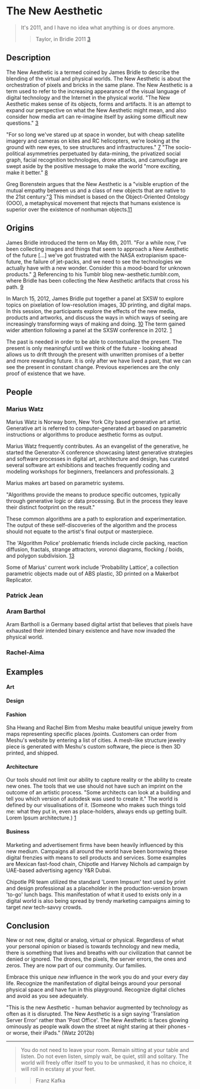 
# The New Aesthetic

> It's 2011, and I have no idea what anything is or does anymore.
>> Taylor, in Bridle 2011 [3]

<!-- 
    Research the theory: 
        - What it is, 
        - where it came from, 
        - find 2+ other people who have written about that theory.
        - Find 3 concrete examples of that theory in practice. 
-->

<!-- Thoughts
====================================================================    

1. Look around once in a while.

2. Think about the things that you think about.

3. Wonder what if, and how come.

** computational design, generative art, digital fabrication **
-->



<!-- Description
===================================================================== -->

## Description

The New Aesthetic is a termed coined by James Bridle to describe the blending of the virtual and physical worlds. The New Aesthetic is about the orchestration of pixels and bricks in the same plane. The New Aesthetic is a term used to refer to the increasing appearance of the visual language of digital technology and the Internet in the physical world. "The New Aesthetic makes sense of its objects, forms and artifacts. It is an attempt to expand our perspective on what the New Aesthetic might mean, and also consider how media art can re-imagine itself by asking some difficult new questions." [3]

"For so long we've stared up at space in wonder, but with cheap satellite imagery and cameras on kites and RC helicopters, we're looking at the ground with new eyes, to see structures and infrastructures." [7] "The socio-political asymmetries perpetuated by data-mining, the privatized social graph, facial recognition technologies, drone attacks, and camouflage are swept aside by the positive message to make the world "more exciting, make it better." [8]

Greg Borenstein argues that the New Aesthetic is a "visible eruption of the mutual empathy between us and a class of new objects that are native to the 21st century."[3] This mindset is based on the Object-Oriented Ontology (OOO), a metaphysical movement that rejects that humans existence is superior over the existence of nonhuman objects.[11]
        

<!--  
One of the core themes of the New Aesthetic has been our collaboration with technology, whether that’s bots, digital cameras or satellites (and whether that collaboration is conscious or unconscious), and a useful visual shorthand for that collaboration has been glitchy and pixelated imagery, a way of seeing that seems to reveal a blurring between “the real” and “the digital”, the physical and the virtual, the human and the machine. It should also be clear that this ‘look’ is a metaphor for understanding and communicating the experience of a world in which the New Aesthetic is increasingly pervasive. [#sxaesthetic][1]

-->


<!-- #### On Beauty -->
<!-- Beauty info -->
<!-- What is beauty? What is art?  -->

<!-- #### On Newness -->
<!-- New, modern, contemporary -->
<!-- What is new? What is the present? What is the future? What is the past? -->


<!-- 
As communications guru Marshall McLuhan said in one of his numerous probes, "At the very high speed of living, everybody needs a new career and a new job and a totally new personality every ten years" (McLuhan 2002: 114-115).
-->


<!-- 
New' is both trendy and trending, 'new' is youthful, 'new' surprises us, 'new' is the varnish elaborately used to shine up that what is already there, what has been lying around in the bottom of the drawer collecting dust and what no one paid attention to... until it becomes the latest 'new' thing.
-->

<!-- #### On Technology -->

<!-- Let us not forget that technology is just a tool.  -->

<!-- 
The technological properties that are foregrounded in the image are those that can be discerned on a surface level; the technologies related to its graphical iteration are not those that concern its creation.
-->


<!--
Putting Fuller's quote into context, he seems to support the idea that assembling something out of parts that 'belong to a collectively available resource' provides a more or less direct lineage from the earliest Dadaists collage art, to net art, to surf clubs, to Tumblr, and to Pinterest. Fuller's assertion is that this kind of online bricolage brings us out of 'standard issue art modes' confronts the perennial battle between low and high culture, i.e., between the talented artists and the hopeless amateurs, since anyone can access the collective resource online, appropriate things, remix them and start collections.
-->



## Origins

James Bridle introduced the term on May 6th, 2011. "For a while now, I've been collecting images and things that seem to approach a New Aesthetic of the future [...] we've got frustrated with the NASA extropianism space-future, the failure of jet-packs, and we need to see the technologies we actually have with a new wonder. Consider this a mood-board for unknown products." [3] Referencing to his Tumblr blog new-aesthetic.tumblr.com, where Bridle has been collecting the New Aesthetic artifacts that cross his path. [9] 

In March 15, 2012, James Bridle put together a panel at SXSW to explore topics on pixelation of low-resolution images, 3D printing, and digital maps. In this session, the participants explore the effects of the new media, products and artworks, and discuss the ways in which ways of seeing are increasingly transforming ways of making and doing. [10] The term gained wider attention following a panel at the SXSW conference in 2012. [1]

The past is needed in order to be able to contextualize the present. The present is only meaningful until we think of the future - looking ahead allows us to drift through the present with unwritten promises of a better and more rewarding future. It is only after we have lived a past, that we can see the present in constant change. Previous experiences are the only proof of existence that we have.


## People



### Marius Watz

Marius Watz is Norway born, New York City based generative art artist. Generative art is referred to computer-generated art based on parametric instructions or algorithms to produce aesthetic forms as output.

Marius Watz frequently contributes. As an evangelist of the generative, he started the Generator-X conference showcasing latest generative strategies and software processes in digital art, architecture and design, has curated several software art exhibitions and teaches frequently coding and modeling workshops for beginners, freelancers and professionals. [3]

Marius makes art based on parametric systems. 

"Algorithms provide the means to produce specific outcomes, typically through generative logic or data processing. But in the process they leave their distinct footprint on the result."

These common algorithms are a path to exploration and experimentation. The output of these self-discoveries of the algorithm and the process should not equate to the artist's final output or masterpiece. 

The 'Algorithm Police' problematic friends include circle packing, reaction diffusion, fractals, strange attractors, voronoi diagrams, flocking / boids, and polygon subdivision. [13]

<!-- { current work / projects } -->
Some of Marius' current work include 'Probability Lattice', a collection parametric objects made out of ABS plastic, 3D printed on a Makerbot Replicator.


<!-- 

The Algorithm Thought Police'

Are not neutral vessels. Algorithms provide the means to produce specific outcomes, typically through generative logic or data processing. But in the process they leave their distinct footprints on the result. […] “speaking” through algorithms, your thought patterns and modes of expression are shaped by their syntax. (Watz 2012a)

increasingly ubiquitous texture of reality, a skin that's being overlaid in buildings, fashion, cars, jewelry, print publications, and chairs.

Watz's affectionate term, would include, among many others: Circle Packing (which define an area in circles progressively without letting them enter in contact, until the area is completely covered), Polygon subdivision (different techniques of splitting an area in polygonal shapes) and boids (the simulations of the behavior of birds flocking); or voronoi, which is "the partitioning of a plane with n points into convex polygons such that each polygon contains exactly one generating point and every point in a given polygon is closer to its generating point than to any other"

Marius Watz, writing on the Creator's Project in a series of responses to Sterling’s essay, argued the case that this aspect was deceptive, "most of what NA offers up for examination is not all that new. Technologies like machine vision and geo-location are old by most standards” (2012b). In his reading, a sense of everyday practices and the ubiquity of digital and networked systems were claimed as distinctive instead: “what is new is their integration into our lives to the point where we are bringing them to bed” (2012b).

It may be, that after a long generation of 'New Media,' 'computer art,' 'digital art,' 'device art,' 'net.art,' 'code art,' and similar always-new pseudonyms, we’ve found a better perspective. We’ve paid a bill in blood and struggle, and a generational shift has occurred. It’s like watching a generation slog it out in the muddy barbed wire, and then seeing a drone appear overhead ... The barbed-wire and bayonet era of net-art is over. It is one with Ypres and Verdun now, and its trenches will fill in with grass. It will never return. (Sterling 2012c)

 -->

<!-- { ideology : algorithm police } -->


### Patrick Jean

<!-- { bio } -->
    
<!-- { ideology } -->

<!-- {current work / projects } -->


### Aram Barthol

Aram Bartholl is a Germany based digital artist that believes that pixels have exhausted their intended binary existence and have now invaded the physical world.
    

<!-- Current Work -->


<!-- { ideology } -->

<!-- - Maps (2006) -->
<!-- http://datenform.de/map.html -->

<!-- 
In Maps Bartholl places actual-size Google balloons in public spaces to investigate the aesthetic of "the red map marker of the location based search engine Google Maps" (Bartholl 2006).
-->

<!-- - Are you Human (2009) -->
<!-- http://datenform.de/areyouhuman.html -->
<!-- http://en.wikipedia.org/wiki/CAPTCHA -->

<!-- Dead Drops (####) -->
<!-- 
Dead Drops and Topshot Helmet sit uncomfortably under the New Aesthetic meme. The meme lives online, while these artworks live in the world, are conceptually grounded in their materiality, and convey their concepts and material-semiotic negotiations through embodied experiences.

Screenshots of Despair.
 -->


### Rachel-Aima
<!-- 
Rahel Aima and Madeline Ashby, respectively writer and futurist gave a basic instruction in 70's psychoanalytic feminist screen theory. In her blog post at The State, entitled 'Curation, Gender and the New Aesthetic', Aima awkwardly suggested that the attraction of the New Aesthetic might lie in the possibility to "briefly inhabit a (conventionally) feminised subjectivity?" (2012b). In her words,
 -->

<!-- 
The New Aesthetic is about being looked at by humans and by machines — by drones, surveillance cameras, people tagging you on Facebook — about being the object of the gaze. It's about looking through the eyes of a machine and seeing the machine turn its beady LEDs on you. It's about the dissolution of privacy and reproductive rights, and the monitoring, mapping, and surveillance of the (re)gendered (re)racialised body, and building our own super-pervasive panopticon. (Aima 2012)
-->


## Examples 


#### Art

<!-- @ideas : GIF art,  -->

<!-- 
Ten Digital Readymades, however, and the link it sets up between Duchamp and process, is how computation actually serves to reinvigorate our understanding of the radical aspects of the readymade concept.
-->

<!-- 
MTAA's Ten Digital Readymades (2000), created by entering the term 'ready made' into a search engine and archiving those search results, exemplified the sense that material on the web offers rich fodder for artists to develop work, with or without heavy subsequent alteration by artists (Kasprzak 2009).
-->

<!-- 
A glitch design is a glitch design when captured in the photograph of a billboard or flyer. Similarly
-->


<!--
Perhaps an exhibition like The Power of Things was difficult to read as critical, because a critical exhibition - in traditional electronic art terms - typically entails a bunch of computer screens and robotic sculptures in a dark industrial space, brought together under a dystopian scenario serving as an exhibition theme. Such classic ‘critical’ electronic art exhibitions, however, inform an antiquated interactive electronic art aesthetic - one that dictates that critically looking at technology’s impact on our world is best achieved by displaying hardware at work, and dispensing with frivolous topics such as beauty. Critical art, however, is also a question of sense and perception, of transformative forms and diagrams. The approach of The Power of Things explored relations between different materials in the world. This involved an aesthetics aimed at generating new hybrid or more-than-human collectives.
-->

<!--
Manovich infamously referred to this as the difference between 'Turing-land' and 'Duchamp-land' (Manovich, 1996). Curator Catherine David expressed the Duchamp-land view in an early statement when she suggested "technology in itself is not a category according to which I judge works. This type of categorization is just as outmoded as division into classical art genres (painting, sculpture…). I am interested in the idea of a project; ideally the means of realizing the project should arise from the idea itself" (1997).
-->

#### Design



#### Fashion

<!-- Serena Williams uniform + processing -->

<!-- nervous systems -->

<!-- Meshu -->
Sha Hwang and Rachel Bim from Meshu make beautiful unique jewelry from maps representing specific places /points. Customers can order from Meshu's website by entering a list of cities. A mesh-like structure jewelry piece is generated with Meshu's custom software, the piece is then 3D printed, and shipped.

#### Architecture

Our tools should not limit our ability to capture reality or the ability to create new ones. The tools that we use should not have such an imprint on the outcome of an artistic process. "Some architects can look at a building and tell you which version of autodesk was used to create it." The world is defined by our visualisations of it. (Someone who makes such things told me: what they put in, even as place-holders, always ends up getting built. Lorem Ipsum architecture.) [1]

<!-- examples; chairs, structures -->

#### Business

Marketing and advertisement firms have been heavily influenced by this new medium. Campaigns all around the world have been borrowing these digital frenzies with means to sell products and services. Some examples are Mexican fast-food chain, Chipotle and Harvey Nichols ad campaign by UAE-based advertising agency Y&R Dubai.

<!-- Chipotle PR + 'Lorem Ipsum bag' -->
Chipotle PR team utilized the standard 'Lorem Impsum' text used by print and design professional as a placeholder in the production-version brown 'to-go' lunch bags. This manifestation of what it used to exists only in a digital world is also being spread by trendy marketing campaigns aiming to target *new* tech-savvy crowds.

<!-- Harvey Nichols, Woman, 2 #missing-img -->

<!-- Harvey Nichols, Woman, 2 -->

<!-- describe img-missing ads -->

<!-- ## Criticism -->

<!-- 
Honor Harger captured a sense of the more tragic outcomes of the debate with some sober reflections. She highlighted, in particular, her dismay at the extreme reactions to Bridle's Tumblr, especially the 'sneering insults' of his work. By contrast, she insists, that this project was never a 'movement', but a personal project. It was never concerned with media art practice, and judging it within those terms is at best 'pointless', at worst, 'unfair',
-->


## Conclusion

New or not new, digital or analog, virtual or physical. Regardless of what your personal opinion or biased is towards technology and new media, there is something that lives and breaths with our civilization that cannot be denied or ignored. The drones, the pixels, the server errors, the ones and zeros. They are now part of our community. Our families.

Embrace this unique *new* influence in the work you do and your every day life. Recognize the manifestation of digital beings around your personal physical space and have fun in this playground. Recognize digital cliches and avoid as you see adequately.

"This is the new Aesthetic - human behavior augmented by technology as often as it is disrupted. The New Aesthetic is a sign saying 'Translation Server Error' rather than 'Post Office'. The New Aesthetic is faces glowing ominously as people walk down the street at night staring at their phones - or worse, their iPads." (Watz 2012b)


- - -

> You do not need to leave your room. Remain sitting at your table and listen. Do not even listen, simply wait, be quiet, still and solitary. The world will freely offer itself to you to be unmasked, it has no choice, it will roll in ecstasy at your feet.

>> Franz Kafka

<br>

<!-- Notes 
===================================================================== -->






<!-- Sources 
===================================================================== -->

[1]: http://booktwo.org/notebook/sxaesthetic/ "#sxaesthetic"

[2]: http://www.wired.com/beyond_the_beyond/2012/04/an-essay-on-the-new-aesthetic/ "An Essay on the New Aesthetic"

[3]: http://www.v2.nl/publishing/new-aesthetic-new-anxieties "New Aesthetic New Anxieties"

[4]: http://mariuswatz.com/bio "Marius Watz"

[5]: http://datenform.de/ "Aram Barthol"

<!-- Computer Literacy Tests: Are You Human? -->

[6]: http://www.time.com/time/magazine/article/0,9171,1812084,00.html "Lev Grossman"

[7]: http://www.riglondon.com/blog/2011/05/06/the-new-aesthetic/ "Bridle"

[8]: http://www.webdirections.org/resources/james-bridle-waving-at-the-machines/ "Waving at the Machines"

[9]: http://new-aesthetic.tumblr.com/ "New Aesthetic Thumblr"

[10]: http://schedule.sxsw.com/2012/events/event_IAP11102 "Seeing Like Digital Devices"

[11]: Tool-Being_Heidegger-and-the-Metaphysics-of-Objects. "Harman, Graham (2002)"

[12]: http://www.thecreatorsproject.com/blog/the-new-aesthetic-revisited-the-debate-continues "Creators Project"

[13]: http://www.scribd.com/doc/96778128/20120610-A-Movement-in-3-Parts-1-Shock-Awe-2-Algorithm-Critique-3-The-New-Aesthetic-And-Its-Discontents-Marius-Watz-Eyeo-2012 "Algorithm Critique"

[14]: http://meshu.io "Meshu"




